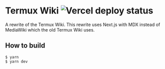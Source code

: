 # Termux Wiki ![Vercel deploy status](https://github.com/leapofazzam123/termux-wiki/actions/workflows/vercel-status.yml/badge.svg)

A rewrite of the Termux Wiki. This rewrite uses Next.js with MDX instead of MediaWiki which the old Termux Wiki uses.

## How to build

```shell
$ yarn
$ yarn dev
```
